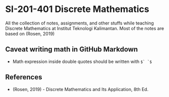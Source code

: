 # SI-201-401 Discrete Mathematics

All the collection of notes, assignments, and other stuffs while teaching
Discrete Mathematics at Institut Teknologi Kalimantan. 
Most of the notes are based on (Rosen, 2019)

## Caveat writing math in GitHub Markdown
- Math expression inside double quotes should be written 
  with `` $` `$ ``
## References
- (Rosen, 2019) - Discrete Mathematics and Its Application, 8th Ed.